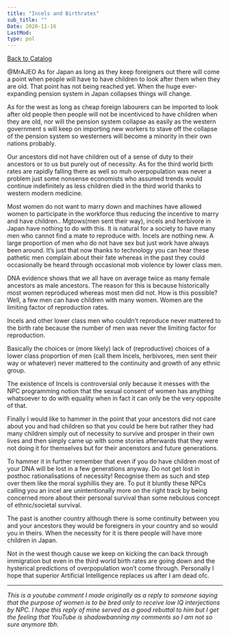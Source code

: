 ```yaml
---
title: "Incels and Birthrates"
sub_title: ""
Date: 2020-11-16
LastMod:
type: pol
---
```


[Back to Catalog](https://otaking.xyz/index.html)

@MrAJEO As for Japan as long as they keep foreigners out there will come a point when people will have to have children to look after them when they are old. That point has not being reached yet. When the huge ever-expanding pension system in Japan collapses things will change.

As for the west as long as cheap foreign labourers can be imported to look after old people then people will not be incentiviced to have children when they are old, nor will the pension system collapse as easily as the western government s will keep on importing new workers to stave off the collapse of the pension system so westerners will become a minority in their own nations probably.

Our ancestors did not have children out of a sense of duty to their ancestors or to us but purely out of necessity. As for the third world birth rates are rapidly falling there as well so muh overpopulation was never a problem just some nonsense economists who assumed trends would continue indefinitely as less children died in the third world thanks to western modern medicine.

Most women do not want to marry down and machines have allowed women to participate in the workforce thus reducing the incentive to marry and have children.. Mgtows(men sent their way), incels and herbivore in Japan have nothing to do with this. It is natural for a society to have many men who cannot find a mate to reproduce with. Incels are nothing new. A large proportion of men who do not have sex but just work have always been around. It’s just that now thanks to technology you can hear these pathetic men complain about their fate whereas in the past they could occasionally be heard through occasional mob violence by lower class men.

DNA evidence shows that we all have on average twice as many female ancestors as male ancestors. The reason for this is because historically most women reproduced whereas most men did not. How is this possible? Well, a few men can have children with many women. Women are the limiting factor of reproduction rates.

Incels and other lower class men who couldn’t reproduce never mattered to the birth rate because the number of men was never the limiting factor for reproduction.

Basically the choices or (more likely) lack of (reproductive) choices of a lower class proportion of men (call them Incels, herbivores, men sent their way or whatever) never mattered to the continuity and growth of any ethnic group.

The existence of Incels is controversial only because it messes with the NPC programming notion that the sexual consent of women has anything whatsoever to do with equality when in fact it can only be the very opposite of that.

Finally I would like to hammer in the point that your ancestors did not care about you and had children so that you could be here but rather they had many children simply out of necessity to survive and prosper in their own lives and then simply came up with some stories afterwards that they were not doing it for themselves but for their ancenstors and future generations.

To hammer it in further remember that even if you do have children most of your DNA will be lost in a few generations anyway. Do not get lost in posthoc rationalisations of necessity! Recognise them as such and step over them like the moral syphillis they are. To put it bluntly these NPCs calling you an incel are unintentionally more on the right track by being concerned more about their personal survival than some nebulous concept of ethnic/societal survival.

The past is another country although there is some continuity between you and your ancestors they would be foreigners in your country and so would you in theirs. When the necessity for it is there people will have more children in Japan.

Not in the west though cause we keep on kicking the can back through immigration but even in the third world birth rates are going down and the hysterical predictions of overpopulation won’t come through. Personally I hope that superior Artificial Intelligence replaces us after I am dead ofc.

------

*This is a youtube comment I made originally as a reply to someone saying that the purpose of women is to be bred only to receive low IQ interjections by NPC. I hope this reply of mine served as a good rebuttal to him but I get the feeling that YouTube is shadowbanning my comments so I am not so sure anymore tbh.*
